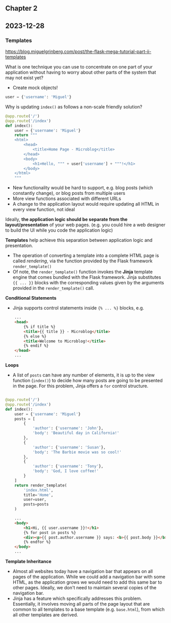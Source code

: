 ## Chapter 2
## 2023-12-28

### Templates
https://blog.miguelgrinberg.com/post/the-flask-mega-tutorial-part-ii-templates

What is one technique you can use to concentrate on one part of your application without having to worry about other parts of the system that may not exist yet?

- Create mock objects!

```python
user = {'username': 'Miguel'}
```

Why is updating `index()` as follows a non-scale friendly solution?

```python
@app.route('/')
@app.route('/index')
def index():
	user = {'username': 'Miguel'}
	return """
	<html>
		<head>
			<title>Home Page - Microblog</title>
		</head>
		<body>
			<h1>Hello, """ + user['username'] + """!</h1>
		</body>
	</html>
	"""
```

- New functionality would be hard to support, e.g. blog posts (which constantly change), or blog posts from multiple users
- More view functions associated with different URLs
- A change to the application layout would require updating all HTML in every view function, not ideal

Ideally, **the application logic should be separate from the layout/presentation** of your web pages. (e.g. you could hire a web designer to build the UI while you code the application logic)

**Templates** help achieve this separation between application logic and presentation.

- The operation of converting a template into a complete HTML page is called _rendering_, via the function provided by the Flask framework `render_template()`
- Of note, the `render_template()` function invokes the **Jinja** template engine that comes bundled with the Flask framework. Jinja substitutes `{{ ... }}` blocks with the corresponding values given by the arguments provided in the `render_template()` call.

**Conditional Statements**
- Jinja supports control statements inside `{% ... %}` blocks, e.g.
```html
    ...
    <head>
        {% if title %}
        <title>{{ title }} - Microblog</title>
        {% else %}
        <title>Welcome to Microblog!</title>
        {% endif %}
    </head>
    ...
```
**Loops**
- A list of `posts` can have any number of elements, it is up to the view function (`index()`) to decide how many posts are going to be presented in the page. For this problem, Jinja offers a `for` control structure.

```python

@app.route('/')
@app.route('/index')
def index():
    user = {'username': 'Miguel'}
    posts = [
        {
            'author': {'username': 'John'},
            'body': 'Beautiful day in California!'
        },
        {
            'author': {'username': 'Susan'},
            'body': 'The Barbie movie was so cool!'
        },
        {
            'author': {'username': 'Tony'},
            'body': 'God, I love coffee!'
        }
    ]
    return render_template(
        'index.html',
        title='Home',
        user=user,
        posts=posts
    )
```
```html
    ...
    <body>
        <h1>Hi, {{ user.username }}!</h1>
        {% for post in posts %}
        <div><p>{{ post.author.username }} says: <b>{{ post.body }}</b></p></div>
        {% endfor %}
    </body>
    ...
```

**Template Inheritance**

- Almost all websites today have a navigation bar that appears on all pages of the application. While we could add a navigation bar with some HTML, as the application grows we would need to add this same bar to other pages. Ideally, we don't need to maintain several copies of the navigation bar.
- Jinja has a feature which specifically addresses this problem. Essentially, it involves moving all parts of the page layout that are common to all templates to a base template (e.g. `base.html`), from which all other templates are derived.